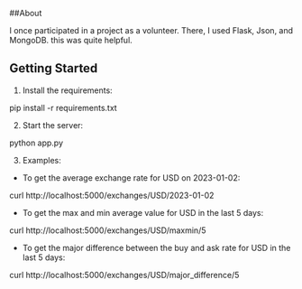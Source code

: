 ##About

I once participated in a project as a volunteer. There, I used Flask, Json, and MongoDB. this was quite helpful.

## Getting Started

1. Install the requirements:

pip install -r requirements.txt

2. Start the server:
  
python app.py

3. Examples:

- To get the average exchange rate for USD on 2023-01-02:

curl http://localhost:5000/exchanges/USD/2023-01-02


- To get the max and min average value for USD in the last 5 days:

curl http://localhost:5000/exchanges/USD/maxmin/5

- To get the major difference between the buy and ask rate for USD in the last 5 days:

curl http://localhost:5000/exchanges/USD/major_difference/5

